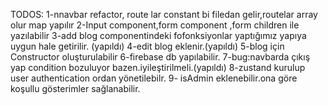 TODOS:
1-nnavbar refactor, route lar constant bi filedan gelir,routelar array olur map yapılır
2-Input component,form component ,form children ile yazılabilir
3-add blog componentindeki fofonksiyonlar yaptığımız yapıya uygun hale getirilir. (yapıldı)
4-edit blog eklenir.(yapıldı)
5-blog için Constructor oluşturulabilir
6-firebase db yapılabilir.
7-bug:navbarda çıkış yap condition bozuluyor bazen.iyileştirilmeli.(yapıldı)
8-zustand kurulup user authentication ordan yönetilebilr.
9- isAdmin eklenebilir.ona göre koşullu gösterimler sağlanabilir.
